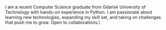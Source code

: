 I am a recent Computer Science graduate from Gdańsk University of Technology with hands-on experience in Python. I am passionate about learning new technologies, expanding my skill set, and taking on challenges that push me to grow.
Open to collaborations.\

